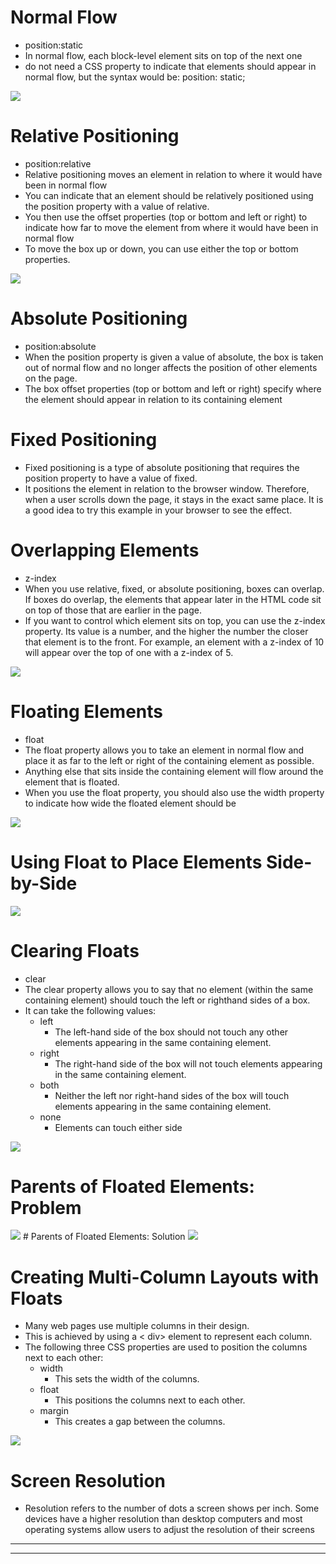 # Normal Flow
* position:static
* In normal flow, each block-level element sits on top of the next one
* do not need a CSS property to indicate that elements should appear in normal flow, but the syntax would be: position: static; 
<img src="https://image.slidesharecdn.com/css-160124050959/95/css-79-638.jpg?cb=1453612252">

# Relative Positioning
* position:relative
* Relative positioning moves an element in relation to where it would have been in normal flow
* You can indicate that an element should be relatively positioned using the position property with a value of relative.
* You then use the offset properties (top or bottom and left or right) to indicate how far to move the element from where it would have been in normal flow
* To move the box up or down, you can use either the top or bottom properties.
<img src="https://www.oreilly.com/library/view/web-programming-with/9781284091809/images/9781284093698_CH05_FIG20B.jpg">

# Absolute Positioning
* position:absolute
* When the position property is given a value of absolute, the box is taken out of normal flow and no longer affects the position of other elements on the page. 
* The box offset properties (top or bottom and left or right) specify where the element should appear in relation to its containing element
# Fixed Positioning
* Fixed positioning is a type of absolute positioning that requires the position property to have a value of fixed.
* It positions the element in relation to the browser window. Therefore, when a user scrolls down the page, it stays in the exact same place. It is a good idea to try this example in your browser to see the effect.

# Overlapping Elements
* z-index
* When you use relative, fixed, or absolute positioning, boxes can overlap. If boxes do overlap, the elements that appear later in the HTML code sit on top of those that are earlier in the page. 
* If you want to control which element sits on top, you can use the z-index property. Its value is a number, and the higher the number the closer that element is to the front. For example, an element with a z-index of 10 will appear over the top of one with a z-index of 5.
<img src="img/C.PNG">

# Floating Elements
* float
* The float property allows you to take an element in normal flow and place it as far to the left or right of the containing element as possible.
* Anything else that sits inside the containing element will flow around the element that is floated.
* When you use the float property, you should also use the width property to indicate how wide the floated element should be
<img src="img/C1.PNG">

# Using Float to Place Elements Side-by-Side
<img src="img/C2.PNG">


# Clearing Floats
* clear
* The clear property allows you to say that no element (within the same containing element) should touch the left or righthand sides of a box. 
* It can take the following values:
  - left
    - The left-hand side of the box should not touch any other elements appearing in the same containing element.
  - right
    - The right-hand side of the box will not touch elements appearing in the same containing element.
  - both
    - Neither the left nor right-hand sides of the box will touch elements appearing in the same containing element.
  - none
    - Elements can touch either side

<img src="img/C3.PNG">

# Parents of Floated Elements: Problem
<img src="img/C5.PNG">
# Parents of Floated Elements: Solution
<img src="img/C4.PNG">

# Creating Multi-Column Layouts with Floats
* Many web pages use multiple columns in their design. 
* This is achieved by using a < div> element to represent each column. 
* The following three CSS
properties are used to position
the columns next to each other:
  - width
    - This sets the width of the columns.
  - float
    - This positions the columns next to each other.
  - margin
    - This creates a gap between the columns.

<img src="img/C6.PNG">

# Screen Resolution
* Resolution refers to the number of dots a screen shows per inch. Some devices have a higher resolution than desktop computers and most operating systems allow users to adjust the resolution of their screens


    

_________________
_________________
